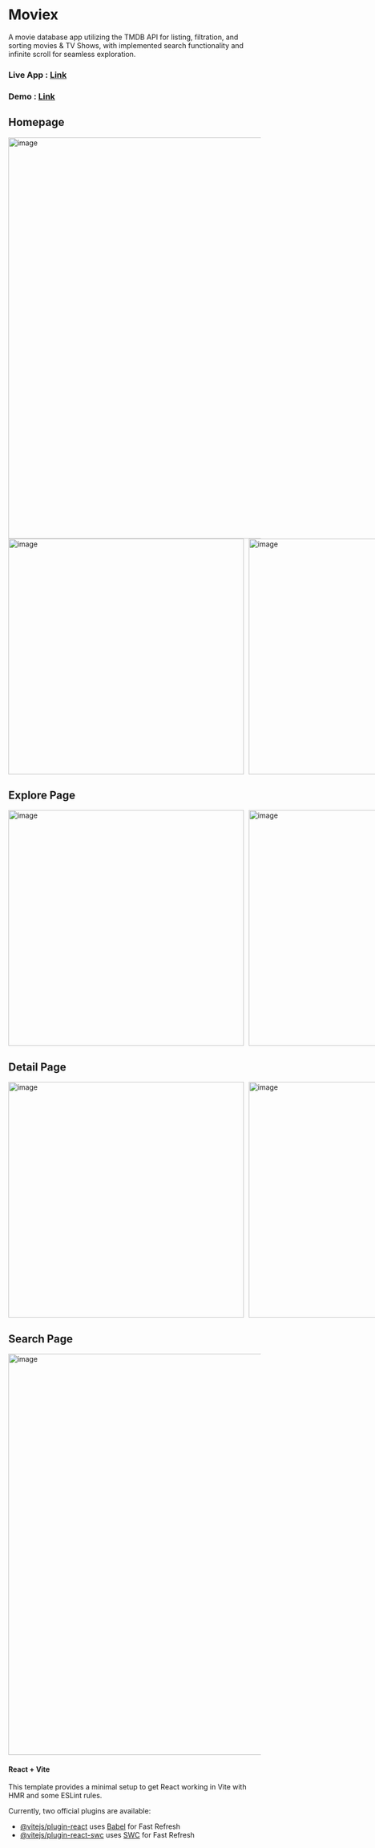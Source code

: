 # Moviex
A movie database app utilizing the TMDB API for listing, filtration, and sorting movies & TV Shows, with implemented search functionality and infinite scroll for seamless exploration.
### Live App : <a href="https://moviex-sand.vercel.app" target="_blank">Link</a>
### Demo : <a href="https://drive.google.com/file/d/1avPDmZo8jx2m46NeZGIydt9728nyRPGi/view?usp=drive_link" target="_blank">Link</a>

## Homepage
<img width="800" alt="image" src="https://github.com/logic-found/moviex/assets/93260606/b9dff860-9eab-4706-950b-7cb5fe47b013">

<div style="display: flex; justify-content: space-between; gap:10px">
  <img width="470" alt="image" src="https://github.com/logic-found/moviex/assets/93260606/450ea10b-66d1-4451-8942-219f313f15b8">
  <img width="470" alt="image" src="https://github.com/logic-found/moviex/assets/93260606/2337054c-5ee3-497a-8111-7f74dbe3f4a5">
</div>

## Explore Page
<div style="display: flex; justify-content: space-between; gap:10px">
  <img width="470" alt="image" src="https://github.com/logic-found/moviex/assets/93260606/60737edd-4680-4cfa-af2a-854082e9a4f0">
  <img width="470" alt="image" src="https://github.com/logic-found/moviex/assets/93260606/cac4da73-daa6-4fe8-add9-6a34be4fc5b7">
</div>

## Detail Page
<div style="display: flex; justify-content: space-between; gap:10px">
  <img width="470" alt="image" src="https://github.com/logic-found/moviex/assets/93260606/1e5d56b9-61d7-476c-aa1a-91741faa098d">
  <img width="470" alt="image" src="https://github.com/logic-found/moviex/assets/93260606/bd1a90c5-6e3a-468e-8e27-38178032a1d1">
</div>

## Search Page
<img width="800" alt="image" src="https://github.com/logic-found/moviex/assets/93260606/39a3f32c-138c-495d-8712-48b616b750dc">


#### React + Vite

This template provides a minimal setup to get React working in Vite with HMR and some ESLint rules.

Currently, two official plugins are available:

- [@vitejs/plugin-react](https://github.com/vitejs/vite-plugin-react/blob/main/packages/plugin-react/README.md) uses [Babel](https://babeljs.io/) for Fast Refresh
- [@vitejs/plugin-react-swc](https://github.com/vitejs/vite-plugin-react-swc) uses [SWC](https://swc.rs/) for Fast Refresh
